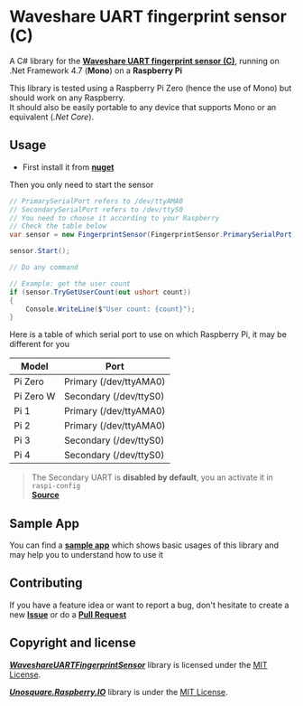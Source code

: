 # Waveshare UART fingerprint sensor (C)

A C# library for the [**Waveshare UART fingerprint sensor (C)**][Sensor], running on
.Net Framework 4.7 (**Mono**) on a **Raspberry Pi**

This library is tested using a Raspberry Pi Zero (hence the use of Mono)
but should work on any Raspberry.  
It should also be easily portable to any device that supports Mono
or an equivalent (*.Net Core*).

## Usage

- First install it from [**nuget**](https://www.nuget.org/packages/WaveshareUARTFingerprintSensor/)

Then you only need to start the sensor

```csharp
// PrimarySerialPort refers to /dev/ttyAMA0
// SecondarySerialPort refers to /dev/ttyS0
// You need to choose it according to your Raspberry
// Check the table below
var sensor = new FingerprintSensor(FingerprintSensor.PrimarySerialPort);

sensor.Start();

// Do any command

// Example: get the user count
if (sensor.TryGetUserCount(out ushort count))
{
    Console.WriteLine($"User count: {count}");
}
```

Here is a table of which serial port to use on which Raspberry Pi,
it may be different for you

| Model     | Port                   |
| --------- | ---------------------- |
| Pi Zero   | Primary (/dev/ttyAMA0) |
| Pi Zero W | Secondary (/dev/ttyS0) |
| Pi 1      | Primary (/dev/ttyAMA0) |
| Pi 2      | Primary (/dev/ttyAMA0) |
| Pi 3      | Secondary (/dev/ttyS0) |
| Pi 4      | Secondary (/dev/ttyS0) |

> The Secondary UART is **disabled by default**, you an activate it in `raspi-config`  
> [**Source**](https://www.raspberrypi.org/documentation/configuration/uart.md)

## Sample App

You can find a [**sample app**](WaveshareUARTFingerprintSensor.Sample) which shows basic usages of
this library and may help you to understand how to use it

## Contributing

If you have a feature idea or want to report a bug, don't hesitate to create a new
[**Issue**](https://github.com/Eveldee/WaveshareUARTFingerprintSensor/issues) or do a
[**Pull Request**](https://github.com/Eveldee/WaveshareUARTFingerprintSensor/pulls)

## Copyright and license

*[**WaveshareUARTFingerprintSensor**](README.md)* library is licensed under the [MIT License](LICENSE).

*[**Unosquare.Raspberry.IO**](https://github.com/migueldeicaza/gui.cs/)* library is under the [MIT License](https://github.com/unosquare/raspberryio/blob/master/LICENSE).


<!-- Links -->
[Sensor]: https://www.waveshare.com/wiki/UART_Fingerprint_Sensor_(C)